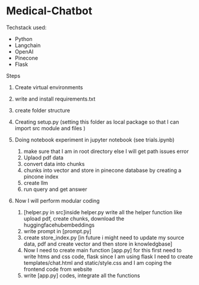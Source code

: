 # Medical-Chatbot
Techstack used:
- Python
- Langchain
- OpenAI
- Pinecone
- Flask

Steps
 1. Create virtual environments
 2. write and install requirements.txt
 3. create folder structure
 4. Creating setup.py (setting this folder as local package so that I can import src module and files )
 5. Doing notebook experiment in jupyter notebook (see trials.ipynb)
    1. make sure that I am in root directory else I will get path issues error
    2. Uplaod pdf data
    3. convert data into chunks
    4. chunks into vector and store in pinecone database by creating a pincone index
    5. create llm
    6. run query and get answer

6. Now I will perform modular coding 
   1. [helper.py in src]inside helper.py write all the helper function like upload pdf, create chunks, download the huggingfacehubembeddings
   2. write prompt in [prompt.py]
   3. create store_index.py [in future i might need to update my source data, pdf and create vector and then store in knowledgbase]
   4. Now I need to create main function [app.py] for this first need to write htms and css code, flask
      since I am using flask I need to create templates/chat.html and static/style.css and I am coping the frontend code from website
   5. write [app.py] codes, integrate all the functions

